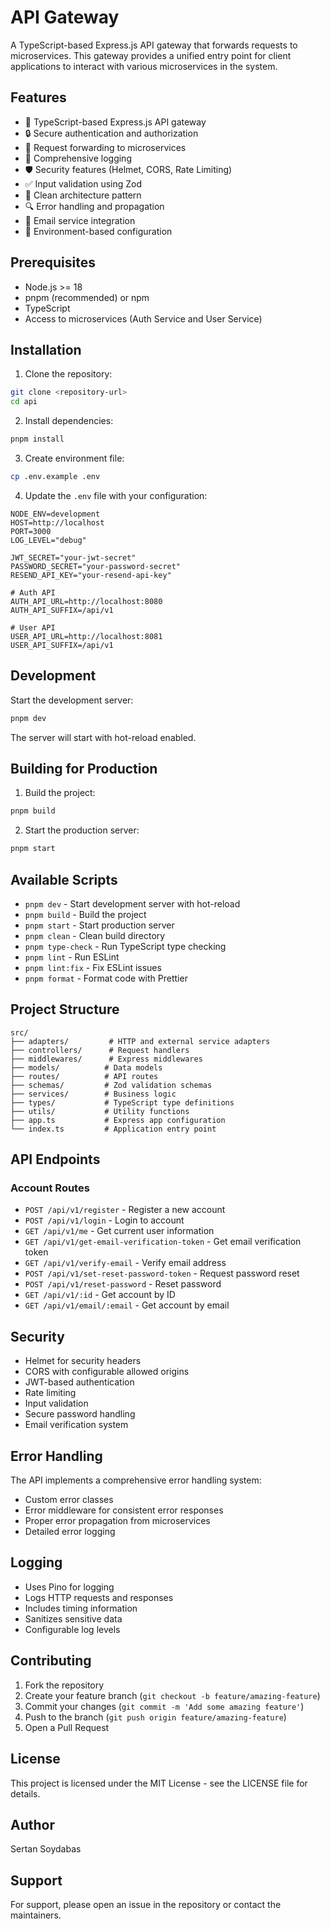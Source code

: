 # API Gateway

A TypeScript-based Express.js API gateway that forwards requests to microservices. This gateway provides a unified entry point for client applications to interact with various microservices in the system.

## Features

- 🚀 TypeScript-based Express.js API gateway
- 🔒 Secure authentication and authorization
- 🔄 Request forwarding to microservices
- 📝 Comprehensive logging
- 🛡️ Security features (Helmet, CORS, Rate Limiting)
- ✅ Input validation using Zod
- 🎯 Clean architecture pattern
- 🔍 Error handling and propagation
- 📧 Email service integration
- 🚦 Environment-based configuration

## Prerequisites

- Node.js >= 18
- pnpm (recommended) or npm
- TypeScript
- Access to microservices (Auth Service and User Service)

## Installation

1. Clone the repository:
```bash
git clone <repository-url>
cd api
```

2. Install dependencies:
```bash
pnpm install
```

3. Create environment file:
```bash
cp .env.example .env
```

4. Update the `.env` file with your configuration:
```env
NODE_ENV=development
HOST=http://localhost
PORT=3000
LOG_LEVEL="debug"

JWT_SECRET="your-jwt-secret"
PASSWORD_SECRET="your-password-secret"
RESEND_API_KEY="your-resend-api-key"

# Auth API
AUTH_API_URL=http://localhost:8080
AUTH_API_SUFFIX=/api/v1

# User API
USER_API_URL=http://localhost:8081
USER_API_SUFFIX=/api/v1
```

## Development

Start the development server:
```bash
pnpm dev
```

The server will start with hot-reload enabled.

## Building for Production

1. Build the project:
```bash
pnpm build
```

2. Start the production server:
```bash
pnpm start
```

## Available Scripts

- `pnpm dev` - Start development server with hot-reload
- `pnpm build` - Build the project
- `pnpm start` - Start production server
- `pnpm clean` - Clean build directory
- `pnpm type-check` - Run TypeScript type checking
- `pnpm lint` - Run ESLint
- `pnpm lint:fix` - Fix ESLint issues
- `pnpm format` - Format code with Prettier

## Project Structure

```
src/
├── adapters/         # HTTP and external service adapters
├── controllers/      # Request handlers
├── middlewares/      # Express middlewares
├── models/          # Data models
├── routes/          # API routes
├── schemas/         # Zod validation schemas
├── services/        # Business logic
├── types/           # TypeScript type definitions
├── utils/           # Utility functions
├── app.ts           # Express app configuration
└── index.ts         # Application entry point
```

## API Endpoints

### Account Routes

- `POST /api/v1/register` - Register a new account
- `POST /api/v1/login` - Login to account
- `GET /api/v1/me` - Get current user information
- `GET /api/v1/get-email-verification-token` - Get email verification token
- `GET /api/v1/verify-email` - Verify email address
- `POST /api/v1/set-reset-password-token` - Request password reset
- `POST /api/v1/reset-password` - Reset password
- `GET /api/v1/:id` - Get account by ID
- `GET /api/v1/email/:email` - Get account by email

## Security

- Helmet for security headers
- CORS with configurable allowed origins
- JWT-based authentication
- Rate limiting
- Input validation
- Secure password handling
- Email verification system

## Error Handling

The API implements a comprehensive error handling system:
- Custom error classes
- Error middleware for consistent error responses
- Proper error propagation from microservices
- Detailed error logging

## Logging

- Uses Pino for logging
- Logs HTTP requests and responses
- Includes timing information
- Sanitizes sensitive data
- Configurable log levels

## Contributing

1. Fork the repository
2. Create your feature branch (`git checkout -b feature/amazing-feature`)
3. Commit your changes (`git commit -m 'Add some amazing feature'`)
4. Push to the branch (`git push origin feature/amazing-feature`)
5. Open a Pull Request

## License

This project is licensed under the MIT License - see the LICENSE file for details.

## Author

Sertan Soydabas

## Support

For support, please open an issue in the repository or contact the maintainers. 